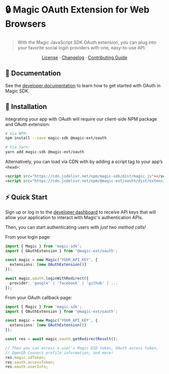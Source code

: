 # 🔒 Magic OAuth Extension for Web Browsers

[![<MagicLabs>](https://circleci.com/gh/magiclabs/magic-js.svg?style=shield)](https://circleci.com/gh/magiclabs/magic-js)

> With the Magic JavaScript SDK OAuth extension, you can plug into your favorite social login providers with one, easy-to-use API.

<p align="center">
  <a href="https://github.com/magiclabs/magic-js/blob/master/packages/@magic-ext/oauth/LICENSE">License</a> ·
  <a href="https://github.com/magiclabs/magic-js/blob/master/packages/@magic-ext/oauth/CHANGELOG.md">Changelog</a> ·
  <a href="https://github.com/magiclabs/magic-js/blob/master/CONTRIBUTING.md">Contributing Guide</a>
</p>

## 📖 Documentation

See the [developer documentation](https://magic.link/docs/social-login) to learn how to get started with OAuth in Magic SDK.

## 🔗 Installation

Integrating your app with OAuth will require our client-side NPM package and OAuth extension:

```bash
# Via NPM:
npm install --save magic-sdk @magic-ext/oauth

# Via Yarn:
yarn add magic-sdk @magic-ext/oauth
```

Alternatively, you can load via CDN with by adding a script tag to your app’s `<head>`:

```html
<script src="https://cdn.jsdelivr.net/npm/magic-sdk/dist/magic.js"></script>
<script src="https://cdn.jsdelivr.net/npm/@magic-ext/oauth/dist/extension.js"></script>
```

## ⚡️ Quick Start

Sign up or log in to the [developer dashboard](https://dashboard.magic.link) to receive API keys that will allow your application to interact with Magic's authentication APIs.

Then, you can start authenticating users with _just two method calls!_

From your login page:

```ts
import { Magic } from 'magic-sdk';
import { OAuthExtension } from '@magic-ext/oauth';

const magic = new Magic('YOUR_API_KEY', {
  extensions: [new OAuthExtension()]
});

await magic.oauth.loginWithRedirect({
  provider: 'google' | 'facebook' | 'github' | ...
});
```

From your OAuth callback page:

```ts
import { Magic } from 'magic-sdk';
import { OAuthExtension } from '@magic-ext/oauth';

const magic = new Magic('YOUR_API_KEY', {
  extensions: [new OAuthExtension()]
});

const res = await magic.oauth.getRedirectResult();

// Then you can access a user's Magic DID token, OAuth access token,
// OpenID Connect profile information, and more!
res.magic.idToken;
res.oauth.accessToken;
res.oauth.userInfo;
```
